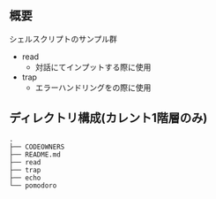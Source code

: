## 概要
シェルスクリプトのサンプル群
- read
  - 対話にてインプットする際に使用
- trap
  - エラーハンドリングをの際に使用

## ディレクトリ構成(カレント1階層のみ)
```
.
├── CODEOWNERS
├── README.md
├── read
├── trap
├── echo
└── pomodoro
```
